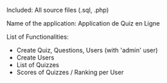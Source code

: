 Included:
All source files (.sql, .php)

Name of the application: Application de Quiz en Ligne

List of Functionalities:
- Create Quiz, Questions, Users (with 'admin' user)
- Create Users
- List of Quizzes
- Scores of Quizzes / Ranking per User 